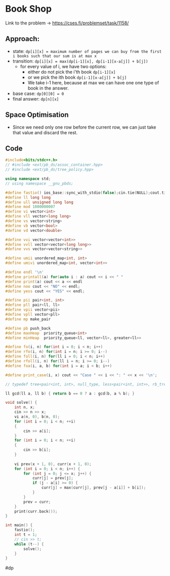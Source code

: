 # Book Shop
Link to the problem -> https://cses.fi/problemset/task/1158/

## Approach:
- state: `dp[i][x] = maximum number of pages we can buy from the first i books such that our sum is at max x`
- transition: `dp[i][x] = max(dp[i-1][x], dp[i-1][x-a[j]] + b[j])`
	- for every value of i, we have two options: 
		- either do not pick the i'th book `dp[i-1][x]`
		- or we pick the ith book `dp[i-1][x-a[j]] + b[j]`
		- We take i-1 here, because at max we can have one one type of book in the answer. 
- base case: `dp[0][0] = 0`
- final answer: `dp[n][x]`

## Space Optimisation
- Since we need only one row before the current row, we can just take that value and discard the rest. 

## Code
```cpp
#include<bits/stdc++.h>
// #include <ext/pb_ds/assoc_container.hpp>
// #include <ext/pb_ds/tree_policy.hpp>

using namespace std;
// using namespace __gnu_pbds;

#define fastio() ios_base::sync_with_stdio(false);cin.tie(NULL);cout.tie(NULL)
#define ll long long
#define ull unsigned long long
#define mod 1000000007
#define vi vector<int>
#define vll vector<long long>
#define vs vector<string>
#define vb vector<bool>
#define vd vector<double>

#define vvi vector<vector<int>>
#define vvll vector<vector<long long>>
#define vvs vector<vector<string>>

#define umii unordered_map<int, int>
#define umivi unordered_map<int, vector<int>>

#define endl '\n'
#define printall(a) for(auto i : a) cout << i << " "
#define print(a) cout << a << endl
#define noo cout << "NO" << endl;
#define yess cout << "YES" << endl;

#define pii pair<int, int>
#define pll pair<ll, ll>
#define vpii vector<pii>
#define vpll vector<pll>
#define mp make_pair

#define pb push_back
#define maxHeap  priority_queue<int>
#define minHeap  priority_queue<ll, vector<ll>, greater<ll>>

#define fo(i, n) for(int i = 0; i < n; i++)
#define rfo(i, n) for(int i = n; i >= 0; i--)
#define foll(i, n) for(ll i = 0; i < n; i++)
#define rfoll(i, n) for(ll i = n; i >= 0; i--)
#define foa(i, a, b) for(int i = a; i < b; i++)

#define print_case(i, x) cout << "Case " << i << ": " << x << '\n';

// typedef tree<pair<int, int>, null_type, less<pair<int, int>>, rb_tree_tag, tree_order_statistics_node_update> pbds;

ll gcd(ll a, ll b) { return b == 0 ? a : gcd(b, a % b); }

void solve() {
	int n, x;
	cin >> n >> x;
	vi a(n, 0), b(n, 0);
	for (int i = 0; i < n; ++i)
	{
		cin >> a[i];
	}
	for (int i = 0; i < n; ++i)
	{
		cin >> b[i];
	}
	
	vi prev(x + 1, 0), curr(x + 1, 0);
	for (int i = 0; i < n; i++) {
		for (int j = 0; j <= x; j++) {
			curr[j] = prev[j];
			if (j - a[i] >= 0) {
				curr[j] = max(curr[j], prev[j - a[i]] + b[i]);
			}
		}
		prev = curr;
	}
	print(curr.back());
}

int main() {
	fastio();
	int t = 1;
	// cin >> t;
	while (t--) {
		solve();
	}
}
```
#dp 